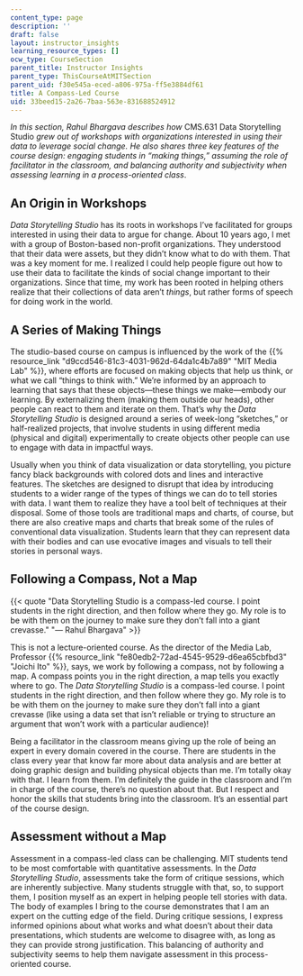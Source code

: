 ```yaml
---
content_type: page
description: ''
draft: false
layout: instructor_insights
learning_resource_types: []
ocw_type: CourseSection
parent_title: Instructor Insights
parent_type: ThisCourseAtMITSection
parent_uid: f30e545a-eced-a806-975a-ff5e3884df61
title: A Compass-Led Course
uid: 33beed15-2a26-7baa-563e-831688524912
---
```

*In this section, Rahul Bhargava describes how* CMS.631 Data Storytelling Studio *grew out of workshops with organizations interested in using their data to leverage social change. He also shares three key features of the course design: engaging students in “making things,” assuming the role of facilitator in the classroom, and balancing authority and subjectivity when assessing learning in a process-oriented class*.

## An Origin in Workshops

*Data Storytelling Studio* has its roots in workshops I’ve facilitated for groups interested in using their data to argue for change. About 10 years ago, I met with a group of Boston-based non-profit organizations. They understood that their data were assets, but they didn’t know what to do with them. That was a key moment for me. I realized I could help people figure out how to use their data to facilitate the kinds of social change important to their organizations. Since that time, my work has been rooted in helping others realize that their collections of data aren’t *things*, but rather forms of speech for doing work in the world.

## A Series of Making Things

The studio-based course on campus is influenced by the work of the {{% resource_link "d9ccd546-81c3-4031-962d-64da1c4b7a89" "MIT Media Lab" %}}, where efforts are focused on making objects that help us think, or what we call “things to think with.” We’re informed by an approach to learning that says that these objects—these things we make—embody our learning. By externalizing them (making them outside our heads), other people can react to them and iterate on them. That’s why the *Data Storytelling Studio* is designed around a series of week-long “sketches,” or half-realized projects, that involve students in using different media (physical and digital) experimentally to create objects other people can use to engage with data in impactful ways.

Usually when you think of data visualization or data storytelling, you picture fancy black backgrounds with colored dots and lines and interactive features. The sketches are designed to disrupt that idea by introducing students to a wider range of the types of things we can do to tell stories with data. I want them to realize they have a tool belt of techniques at their disposal. Some of those tools are traditional maps and charts, of course, but there are also creative maps and charts that break some of the rules of conventional data visualization. Students learn that they can represent data with their bodies and can use evocative images and visuals to tell their stories in personal ways.

## Following a Compass, Not a Map

{{< quote "Data Storytelling Studio is a compass-led course. I point students in the right direction, and then follow where they go. My role is to be with them on the journey to make sure they don’t fall into a giant crevasse." "— Rahul Bhargava" >}}

This is not a lecture-oriented course. As the director of the Media Lab, Professor {{% resource_link "fe80edb2-72ad-4545-9529-d6ea65cbfbd3" "Joichi Ito" %}}, says, we work by following a compass, not by following a map. A compass points you in the right direction, a map tells you exactly where to go. The *Data Storytelling Studio* is a compass-led course. I point students in the right direction, and then follow where they go. My role is to be with them on the journey to make sure they don’t fall into a giant crevasse (like using a data set that isn’t reliable or trying to structure an argument that won’t work with a particular audience)!

Being a facilitator in the classroom means giving up the role of being an expert in every domain covered in the course. There are students in the class every year that know far more about data analysis and are better at doing graphic design and building physical objects than me. I’m totally okay with that. I learn from them. I’m definitely the guide in the classroom and I’m in charge of the course, there’s no question about that. But I respect and honor the skills that students bring into the classroom. It’s an essential part of the course design. 

## Assessment without a Map

Assessment in a compass-led class can be challenging. MIT students tend to be most comfortable with quantitative assessments. In the *Data Storytelling Studio*, assessments take the form of critique sessions, which are inherently subjective. Many students struggle with that, so, to support them, I position myself as an expert in helping people tell stories with data. The body of examples I bring to the course demonstrates that I am an expert on the cutting edge of the field. During critique sessions, I express informed opinions about what works and what doesn’t about their data presentations, which students are welcome to disagree with, as long as they can provide strong justification. This balancing of authority and subjectivity seems to help them navigate assessment in this process-oriented course.